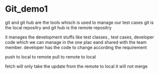 # Git_demo1
git and git hub are the tools whisch is used to manage our test cases 
git is the local repositry and git hub is the remote repositry

it manages the development stuffs like test classes , test cases, developer code which we can manage in the one plac eand shared with the team member.
developer has the code to change according the requirement


push to local to remote 
pull to remote to local

fetch will only take the update from the remote to local it will not merge
